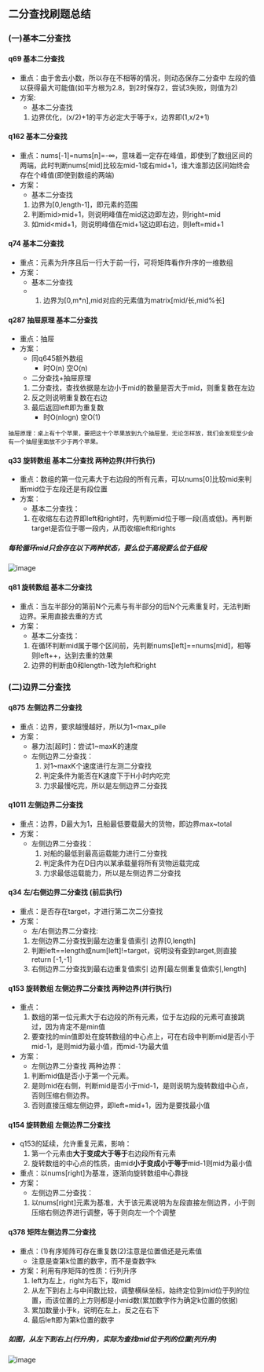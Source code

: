 ## 二分查找刷题总结 
### (一)基本二分查找
#### q69 基本二分查找
 - 重点：由于舍去小数，所以存在不相等的情况，则动态保存二分查中 左段的值 以获得最大可能值(如平方根为2.8，到2时保存2，尝试3失败，则值为2)
 - 方案:
    - 基本二分查找
    1. 边界优化，(x/2)+1的平方必定大于等于x，边界即(1,x/2+1)

#### q162 基本二分查找
 - 重点：nums[-1]=nums[n]=-∞，意味着一定存在峰值，即使到了数组区间的两端，此时判断nums[mid]比较左mid-1或右mid+1，谁大谁那边区间始终会存在个峰值(即使到数组的两端)
 - 方案：
    - 基本二分查找
    1. 边界为[0,length-1]，即元素的范围
    2. 判断mid>mid+1，则说明峰值在mid这边即左边，则right=mid
    3. 如mid<mid+1，则说明峰值在mid+1这边即右边，则left=mid+1

#### q74 基本二分查找
 - 重点：元素为升序且后一行大于前一行，可将矩阵看作升序的一维数组
 - 方案：
    - 基本二分查找
    - 1. 边界为[0,m*n],mid对应的元素值为matrix[mid/长,mid%长]


#### q287 抽屉原理 基本二分查找
- 重点：抽屉
- 方案：
    - 同q645额外数组
        - 时O(n) 空O(n)
    - 二分查找+抽屉原理
    1. 二分查找，查找依据是左边小于mid的数量是否大于mid，则重复数在左边
    2. 反之则说明重复数在右边
    3. 最后返回left即为重复数
        - 时O(nlogn) 空O(1)

```
抽屉原理：桌上有十个苹果，要把这十个苹果放到九个抽屉里，无论怎样放，我们会发现至少会有一个抽屉里面放不少于两个苹果。
```

#### q33 旋转数组 基本二分查找 两种边界(并行执行)
 - 重点：数组的第一位元素大于右边段的所有元素，可以nums[0]比较mid来判断mid位于左段还是有段位置
 - 方案：
    - 基本二分查找：
    1. 在收缩左右边界即left和right时，先判断mid位于哪一段(高或低)。再判断target是否位于哪一段内，从而收缩left和rights

##### 每轮循环mid只会存在以下两种状态，要么位于高段要么位于低段
![image](http://note.youdao.com/yws/res/31720/D36369A5D9BF43F9A16E04BFA64A6440)

#### q81 旋转数组 基本二分查找
 - 重点：当左半部分的第前N个元素与有半部分的后N个元素重复时，无法判断边界。采用直接去重的方式
 - 方案：
    - 基本二分查找：
    1. 在循环判断mid属于哪个区间前，先判断nums[left]==nums[mid]，相等则left++，达到去重的效果
    2. 边界的判断由0和length-1改为left和right

### (二)边界二分查找
#### q875 左侧边界二分查找
 - 重点：边界，要求越慢越好，所以为1~max_pile
 - 方案：
    - 暴力法[超时]：尝试1~maxK的速度
    - 左侧边界二分查找：
        1. 对1~maxK个速度进行左测二分查找
        2. 判定条件为能否在K速度下于H小时内吃完
        3. 力求最慢吃完，所以是左侧边界二分查找

#### q1011 左侧边界二分查找
 - 重点：边界，D最大为1，且船最低要载最大的货物，即边界max~total
 - 方案：
    - 左侧边界二分查找：
        1. 对船的最低到最高运载能力进行二分查找
        2. 判定条件为在D日内以某承载量将所有货物运载完成
        3. 力求最低运载能力，所以是左侧边界二分查找

#### q34 左/右侧边界二分查找 (前后执行)
 - 重点：是否存在target，才进行第二次二分查找
 - 方案：
    - 左/右侧边界二分查找:
    1. 左侧边界二分查找到最左边重复值索引 边界[0,length]
    2. 判断left==length或num[left]!=target，说明没有查到target,则直接return [-1,-1]
    3. 右侧边界二分查找到最右边重复值索引 边界[最左侧重复值索引,length]

#### q153 旋转数组 左侧边界二分查找 两种边界(并行执行)
 - 重点：
    1. 数组的第一位元素大于右边段的所有元素，位于左边段的元素可直接跳过，因为肯定不是min值
    2. 要查找的min值即处在旋转数组的中心点上，可在右段中判断mid是否小于mid-1，是则mid为最小值，而mid-1为最大值
 - 方案：
    - 左侧边界二分查找 两种边界：
    1. 判断mid值是否小于第一个元素。
    2. 是则mid在右侧，判断mid是否小于mid-1，是则说明为旋转数组中心点，否则压缩右侧边界。
    2. 否则直接压缩左侧边界，即left=mid+1，因为是要找最小值

#### q154 旋转数组 左侧边界二分查找
 - q153的延续，允许重复元素，影响：
    1. 第一个元素由**大于变成大于等于**右边段所有元素
    2. 旋转数组的中心点的性质，由mid**小于变成小于等于**mid-1则mid为最小值
 - 重点：以nums[right]为基准，逐渐向旋转数组中心靠拢
 - 方案：
    - 左侧边界二分查找：
    1. 以nums[right]元素为基准，大于该元素说明为左段直接左侧边界，小于则压缩右侧边界进行调整，等于则向左一个个调整



#### q378 矩阵左侧边界二分查找
 - 重点：(1)有序矩阵可存在重复数(2)注意是位置值还是元素值
    - 注意是查第k位置的数字，而不是查数字k
 - 方案：利用有序矩阵的性质：行列升序
    1. left为左上，right为右下，取mid
    2. 从左下到右上与中间数比较，调整横纵坐标，始终定位到mid位于列的位置，而该位置的上方则都是小mid数(累加数字作为确定k位置的依据)
    3. 累加数量小于k，说明在左上，反之在右下
    4. 最后left即为第k位置的数字

##### 如图，从左下到右上(行升序)，实际为查找mid位于列的位置(列升序)
![image](https://note.youdao.com/yws/res/30761/AC888FC0BB3340859EAB16C42FA1ECE4)
